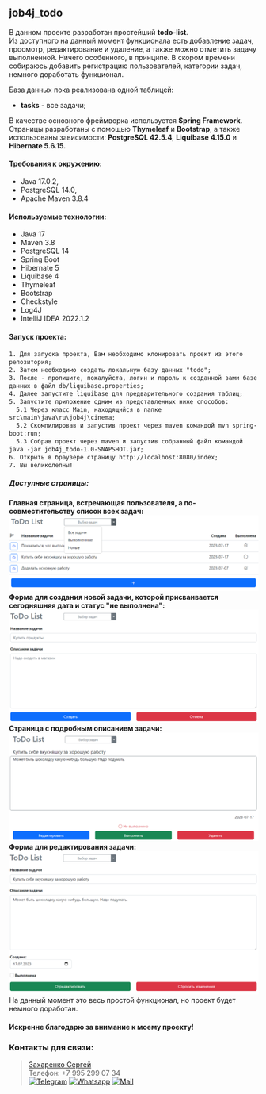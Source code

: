 ## job4j_todo

В данном проекте разработан простейший **todo-list**.<br>
Из доступного на данный момент функционала есть добавление задач, просмотр, редактирование и удаление, а 
также можно отметить задачу выполненной. Ничего особенного, в принципе. В скором времени собираюсь 
добавить регистрацию пользователей, категории задач, немного доработать функционал. 

База данных пока реализована одной таблицей:
* **tasks** - все задачи;

В качестве основного фреймворка используется **Spring Framework**.<br>
Страницы разработаны с помощью **Thymeleaf** и **Bootstrap**, а также использованы зависимости:
**PostgreSQL 42.5.4**, **Liquibase 4.15.0** и **Hibernate 5.6.15.**

#### Требования к окружению: 
* Java 17.0.2, 
* PostgreSQL 14.0, 
* Apache Maven 3.8.4

#### Используемые технологии:
* Java 17
* Maven 3.8
* PostgreSQL 14
* Spring Boot
* Hibernate 5
* Liquibase 4
* Thymeleaf
* Bootstrap
* Checkstyle
* Log4J
* IntelliJ IDEA 2022.1.2

#### Запуск проекта:
```
1. Для запуска проекта, Вам необходимо клонировать проект из этого репозитория;
2. Затем необходимо создать локальную базу данных "todo";
3. После - пропишите, пожалуйста, логин и пароль к созданной вами базе данных в файл db/liquibase.properties;
4. Далее запустите liquibase для предварительного создания таблиц;
5. Запустите приложение одним из представленных ниже способов:
  5.1 Через класс Main, находящийся в папке src\main\java\ru\job4j\cinema;
  5.2 Скомпилировав и запустив проект через maven командой mvn spring-boot:run;
  5.3 Собрав проект через maven и запустив собранный файл командой java -jar job4j_todo-1.0-SNAPSHOT.jar;
6. Открыть в браузере страницу http://localhost:8080/index;
7. Вы великолепны!
```
##### Доступные страницы:
**Главная страница, встречающая пользователя, а по-совместительству список всех задач:**
![Ой, а где картинка? Я вот тут оставлял, точно помню!](img/allTasks.png)
**Форма для создания новой задачи, которой присваивается сегодняшняя дата и статус "не выполнена":**
![Ой, а где картинка? Я вот тут оставлял, точно помню!](img/newTask.png)
**Страница с подробным описанием задачи:**
![Ой, а где картинка? Я вот тут оставлял, точно помню!](img/lookTask.png)
**Форма для редактирования задачи:**
![Ой, а где картинка? Я вот тут оставлял, точно помню!](img/editTask.png)
На данный момент это весь простой функционал, но проект будет немного доработан.

#### Искренне благодарю за внимание к моему проекту!

### Контакты для связи:
> <a href="https://github.com/Niaktes/">Захаренко Сергей</a> <br>
> Телефон: +7 995 299 07 34 <br>
<a href="https://t.me/Niaktes"><img src="https://seeklogo.com/images/T/telegram-logo-AD3D08A014-seeklogo.com.png" alt="Telegram" height="30"></a>
<a href="https://wa.me/89265900734"><img src="https://seeklogo.com/images/W/whatsapp-icon-logo-6E793ACECD-seeklogo.com.png" alt="Whatsapp" height="30"></a>
<a href="mailto:Sergei.Rabota@gmail.com"><img src="https://seeklogo.com/images/G/gmail-logo-0B5D69FF48-seeklogo.com.png" alt="Mail" height="30"></a>